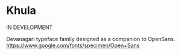 Khula
=====

IN DEVELOPMENT

Devanagari typeface family designed as a companion to OpenSans. https://www.google.com/fonts/specimen/Open+Sans
